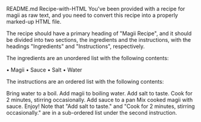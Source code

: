 README.md
Recipe-with-HTML
You've been provided with a recipe for magii as raw text, and you need to convert this recipe into a properly marked-up HTML file.

The recipe should have a primary heading of "Magii Recipe", and it should be divided into two sections, the ingredients and the instructions, with the headings "Ingredients" and "Instructions", respectively.

The ingredients are an unordered list with the following contents:

• Magii • Sauce • Salt • Water

The instructions are an ordered list with the following contents:

Bring water to a boil.
Add magii to boiling water.
Add salt to taste.
Cook for 2 minutes, stirring occasionally.
Add sauce to a pan
Mix cooked magii with sauce.
Enjoy!
Note that "Add salt to taste." and "Cook for 2 minutes, stirring occasionally." are in a sub-ordered list under the second instruction.